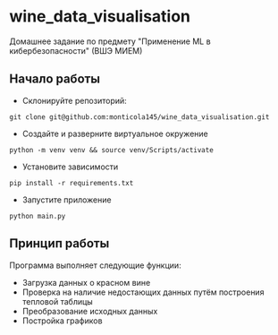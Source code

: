 # wine_data_visualisation
Домашнее задание по предмету "Применение ML в кибербезопасности" (ВШЭ МИЕМ)

## Начало работы

- Склонируйте репозиторий:
```
git clone git@github.com:monticola145/wine_data_visualisation.git
```
- Создайте и разверните виртуальное окружение
```
python -m venv venv && source venv/Scripts/activate
```
- Установите зависимости
```
pip install -r requirements.txt
```
- Запустите приложение
```
python main.py
```

## Принцип работы

Программа выполняет следующие функции:

- Загрузка данных о красном вине
- Проверка на наличие недостающих данных путём построения тепловой таблицы
- Преобразование исходных данных
- Постройка графиков
